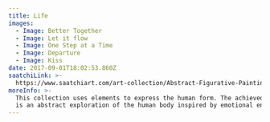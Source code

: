 ```yaml
---
title: Life
images:
  - Image: Better Together
  - Image: Let it flow
  - Image: One Step at a Time
  - Image: Departure
  - Image: Kiss
date: 2017-09-01T18:02:53.860Z
saatchiLink: >-
  https://www.saatchiart.com/art-collection/Abstract-Figurative-Paintings-featured/189576/224497/view
moreInfo: >-
  This collection uses elements to express the human form. The achieved effect
  is an abstract exploration of the human body inspired by emotional energy.
---
```


